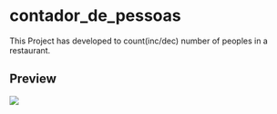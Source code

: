 # contador_de_pessoas

This Project has developed to count(inc/dec) number of peoples in a restaurant.

## Preview

![](#1App.gif)